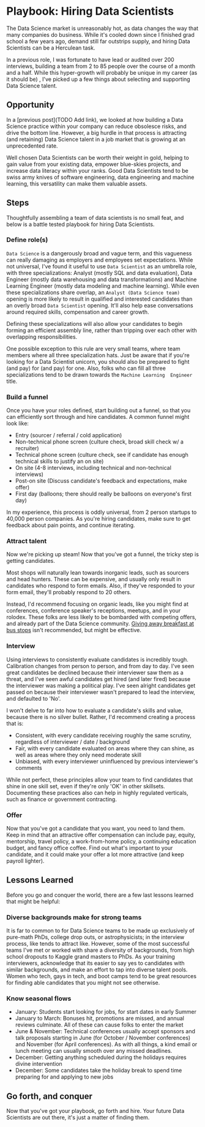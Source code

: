 # Playbook: Hiring Data Scientists

The Data Science market is unreasonably hot, as data changes the way that many companies do business. While it's cooled 
down since I finished grad school a few years ago, demand still far outstrips supply, and hiring Data Scientists can be a Herculean task. 

In a previous role, I was fortunate to have lead or audited over 200 interviews, building a team from 2 to 85 people 
over the course of a month and a half. While this hyper-growth will probably be unique in my career (as it should be)
, I've picked up a few things about selecting and supporting Data Science talent. 

## Opportunity

In a [previous post](TODO Add link), we looked at how building a Data Science practice within your company can reduce
obsolesce risks, and drive the bottom line. However, a big hurdle in that process is attracting (and retaining) Data
Science talent in a job market that is growing at an unprecedented rate. 

Well chosen Data Scientists can be worth their weight in gold, helping to gain value from your existing data, empower
 blue-skies projects, and increase data literacy within your ranks. Good Data Scientists tend to be swiss army knives
of software engineering, data engineering and machine learning, this versatility can make them valuable assets.  

## Steps

Thoughtfully assembling a team of data scientists is no small feat, and below is a battle tested playbook for hiring 
Data Scientists.

### Define role(s)

`Data Science` is a dangerously broad and vague term, and this vagueness can really damaging as employers and 
employees set expectations. While not universal, I've found it useful to use `Data Scientist` as an umbrella role, 
with three specializations: Analyst (mostly SQL and data evaluation), Data Engineer (mostly data warehousing and 
data transformations) and Machine Learning Engineer (mostly data modeling and machine learning). While even these 
specializations share overlap, an `Analyst (Data Science team)` opening is more likely to result in qualified and 
interested candidates than an overly broad `Data Scientist` opening. It'll also help ease conversations around 
required skills, compensation and career growth. 

Defining these specializations will also allow your candidates to begin forming an efficient assembly line, rather 
than tripping over each other with overlapping responsibilities. 

One possible exception to this rule are very small teams, where team members where all three specialization hats. 
Just be aware that if you're looking for a Data Scientist unicorn, you should also be prepared to fight (and pay) for 
(and pay) for one. Also, folks who can fill all three specializations tend to be drawn towards the `Machine Learning 
Engineer` title. 

### Build a funnel

Once you have your roles defined, start building out a funnel, so that you can efficiently sort through and hire 
candidates. A common funnel might look like:

 - Entry (sourcer / referral / cold application)
 - Non-technical phone screen (culture check, broad skill check w/ a recruiter)
 - Technical phone screen (culture check, see if candidate has enough technical skills to justify an on site)
 - On site (4-8 interviews, including technical and non-technical interviews)
 - Post-on site (Discuss candidate's feedback and expectations, make offer)
 - First day (balloons; there should really be balloons on everyone's first day)
 
In my experience, this process is oddly universal, from 2 person startups to 40,000 person companies. As you're 
hiring candidates, make sure to get feedback about pain points, and continue iterating.  

### Attract talent

Now we're picking up steam! Now that you've got a funnel, the tricky step is getting candidates. 

Most shops will naturally lean towards inorganic leads, such as sourcers and head hunters. These can be expensive, 
and usually only result in candidates who respond to form emails. Also, if they've responded to your form email, 
they'll probably respond to 20 others. 

Instead, I'd recommend focusing on organic leads, like you might find at conferences, conference speaker's receptions, 
meetups, and in your rolodex. These folks are less likely to be bombarded with competing offers, and already part of 
the Data Science community. [Giving away breakfast at bus stops](https://www.sfgate.com/news/article/Bigcommerce-tries-poaching-tech-workers-at-S-F-5378102.php) 
isn't recommended, but might be effective.  

### Interview

Using interviews to consistently evaluate candidates is incredibly tough. Calibration changes from person to person, 
and from day to day. I've seen great candidates be declined because their interviewer saw them as a threat, and 
I've seen awful candidates get hired (and later fired) because the interviewer was making a political play. I've seen
 alright candidates get passed on because their interviewer wasn't prepared to lead the interview, and defaulted to 
 'No'.  

I won't delve to far into how to evaluate a candidate's skills and value, because there is no silver bullet. Rather, 
I'd recommend creating a process that is:

 - Consistent, with every candidate receiving roughly the same scrutiny, regardless of interviewer / date / background
 - Fair, with every candidate evaluated on areas where they can shine, as well as areas where they only need 
 moderate skill
 - Unbiased, with every interviewer uninfluenced by previous interviewer's comments
 
While not perfect, these principles allow your team to find candidates that shine in one skill set, even if they're 
only 'OK' in other skillsets. Documenting these practices also can help in highly regulated verticals, such as 
finance or government contracting.   

### Offer

Now that you've got a candidate that you want, you need to land them. Keep in mind that an attractive offer compensation 
can include pay, equity, mentorship, travel policy, a work-from-home policy, a continuing education budget, and fancy 
office coffee. Find out what's important to your candidate, and it could make your offer a lot more attractive (and 
keep payroll lighter). 

## Lessons Learned

Before you go and conquer the world, there are a few last lessons learned that might be helpful:

### Diverse backgrounds make for strong teams

It is far to common to for Data Science teams to be made up exclusively of pure-math PhDs, college drop outs, or 
astrophysicists; in the interview process, like tends to attract like. However, some of the most successful teams 
I've met or worked with share a diversity of backgrounds, from high school dropouts to Kaggle grand masters to PhDs. 
As your training interviewers, acknowledge that its easier to say yes to candidates with similar backgrounds, and 
make an effort to tap into diverse talent pools. Women who tech, gays in tech, and boot camps tend to be great 
resources for finding able candidates that you might not see otherwise. 

### Know seasonal flows

 - January: Students start looking for jobs, for start dates in early Summer
 - January to March: Bonuses hit, promotions are missed, and annual reviews culminate. All of these can cause folks to 
 enter the market
 - June & November: Technical conferences usually accept sponsors and talk proposals starting in June (for October / 
 November conferences) and November (for April conferences). As with all things, a kind email or lunch meeting can 
 usually smooth over any missed deadlines.  
 - December: Getting anything scheduled during the holidays requires divine intervention
 - December: Some candidates take the holiday break to spend time preparing for and applying to new jobs 

## Go forth, and conquer

Now that you've got your playbook, go forth and hire. Your future Data Scientists are out there, it's just a matter 
of finding them.  
